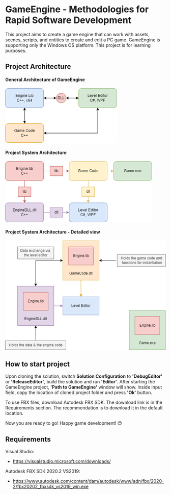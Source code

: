 # GameEngine - Methodologies for Rapid Software Development

This project aims to create a game engine that can work with assets, scenes, scripts, and entities to create and edit a PC game. GameEngine is supporting only the Windows OS platform. This project is for learning purposes.

## Project Architecture
#### General Architecture of GameEngine
![](/Assets/Pictures/General%20Architecture%20of%20GameEngine.png)

#### Project System Architecture
![](/Assets/Pictures/Project%20System%20Architecture.png)

#### Project System Architecture - Detailed view
![](/Assets/Pictures/Data%20exchange%20between%20EngineDLL.dll%20and%20GameCode.dll.png)

## How to start project
Upon cloning the solution, switch <b>Solution Configuration</b> to <b>'DebugEditor'</b> or <b>'ReleaseEditor'</b>, build the solution and run <b>'Editor'</b>. After starting the GameEngine project, <b>'Path to GameEngine'</b> window will show. Inside input field, copy the location of cloned project folder and press <b>'Ok'</b> button.

To use FBX files, download Autodesk FBX SDK. The download link is in the Requirements section. The recommendation is to download it in the default location.

Now you are ready to go! Happy game development! 😊

## Requirements
Visual Studio:
- https://visualstudio.microsoft.com/downloads/ <br/>

Autodesk FBX SDK 2020.2 VS2019:
- https://www.autodesk.com/content/dam/autodesk/www/adn/fbx/2020-2/fbx20202_fbxsdk_vs2019_win.exe
